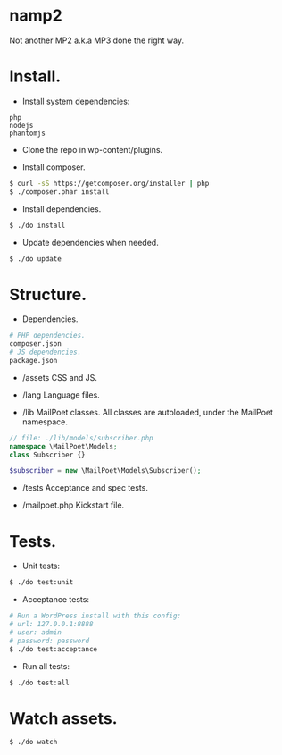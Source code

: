 # namp2

Not another MP2 a.k.a MP3 done the right way.

# Install.

- Install system dependencies:
```
php
nodejs
phantomjs
```

- Clone the repo in wp-content/plugins.

- Install composer.
```sh
$ curl -sS https://getcomposer.org/installer | php
$ ./composer.phar install
```

- Install dependencies.
```sh
$ ./do install
```

- Update dependencies when needed.
```sh
$ ./do update
```

# Structure.

- Dependencies.
```sh
# PHP dependencies.
composer.json
# JS dependencies.
package.json
```

- /assets
CSS and JS.

- /lang
Language files.

- /lib
MailPoet classes. All classes are autoloaded, under the MailPoet namespace.
```php
// file: ./lib/models/subscriber.php
namespace \MailPoet\Models;
class Subscriber {}
```
```php
$subscriber = new \MailPoet\Models\Subscriber();
```

- /tests
Acceptance and spec tests.

- /mailpoet.php
Kickstart file.

# Tests.

- Unit tests:
```sh
$ ./do test:unit
```

- Acceptance tests:
```sh
# Run a WordPress install with this config:
# url: 127.0.0.1:8888
# user: admin
# password: password
$ ./do test:acceptance
```

- Run all tests:
```sh
$ ./do test:all
```

# Watch assets.
```sh
$ ./do watch
```
